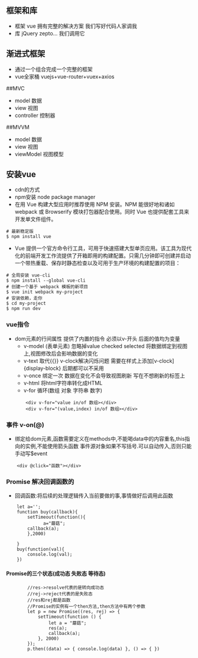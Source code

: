 ## 框架和库
- 框架 vue 拥有完整的解决方案 我们写好代码人家调我
- 库 jQuery zepto... 我们调用它

## 渐进式框架
- 通过一个组合完成一个完整的框架
- vue全家桶 vuejs+vue-router+vuex+axios

##MVC
- model 数据
- view 视图
- controller 控制器

##MVVM
- model 数据
- view 视图
- viewModel 视图模型

## 安装vue
- cdn的方式
- npm安装 node package manager
- 在用 Vue 构建大型应用时推荐使用 NPM 安装。NPM 能很好地和诸如 webpack 或 Browserify 模块打包器配合使用。同时 Vue 也提供配套工具来开发单文件组件。
```
# 最新稳定版
$ npm install vue
```
- Vue 提供一个官方命令行工具，可用于快速搭建大型单页应用。该工具为现代化的前端开发工作流提供了开箱即用的构建配置。只需几分钟即可创建并启动一个带热重载、保存时静态检查以及可用于生产环境的构建配置的项目：
```
# 全局安装 vue-cli
$ npm install --global vue-cli
# 创建一个基于 webpack 模板的新项目
$ vue init webpack my-project
# 安装依赖，走你
$ cd my-project
$ npm run dev
```
### vue指令 

 - dom元素的行间属性 提供了内置的指令 必须以v-开头 后面的值均为变量
    - v-model (表单元素) 忽略掉value checked selected 将数据绑定到视图上,视图修改后会影响数据的变化
    - v-text 取代{{}} v-clock解决闪烁问题 需要在样式上添加[v-clock]{display-block}  后期都可以不采用
    - v-once 绑定一次 数据在变化不会导致视图刷新 写在不想刷新的标签上
    - v-html 将html字符串转化成HTML
    - v-for 循环(数组 对象 字符串 数字)
    ```
        <div v-for="value in/of 数组></div>
        <div v-for="(value,index) in/of 数组></div>
    ```
### 事件 v-on(@)
- 绑定给dom元素,函数需要定义在methods中,不能喝data中的内容重名,this指向的实例,不能使用箭头函数  事件源对象如果不写括号.可以自动传入,否则只能手动写$event
```
    <div @click="函数"></div>
```

### Promise 解决回调函数的
- 回调函数:将后续的处理逻辑传入当前要做的事,事情做好后调用此函数
```
    let a='';
    function buy(callback){
        setTimeout(function(){
              a="蘑菇";
        callback(a);
        },2000)
      
    }
    buy(function(val){
        console.log(val);
    })
```

#### Promise的三个状态(成功态 失败态 等待态)
```
        //res->resolve代表的是转向成功态
        //rej->reject代表的是失败态
        //res和rej都是函数
        //Promise的实例有一个then方法,then方法中有两个参数
        let p = new Promise((res, rej) => {
            setTimeout(function () {
                let a = "蘑菇";
                res(a);
                callback(a);
            }, 2000)
        });
        p.then((data) => { console.log(data) }, () => { })
```
